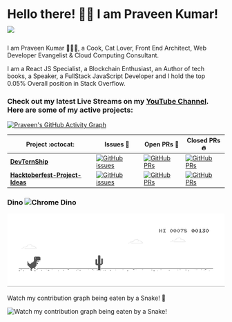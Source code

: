 # Hello there! 👋🏻 I am Praveen Kumar! <img src="https://www4.0zz0.com/2024/05/30/21/113435554.jpg" />

I am Praveen Kumar 🙋🏻‍♂️, a Cook, Cat Lover, Front End Architect, Web Developer Evangelist & Cloud Computing Consultant.

I am a React JS Specialist, a Blockchain Enthusiast, an Author of tech books, a Speaker, a FullStack JavaScript Developer and I hold the top 0.05% Overall position in Stack Overflow.

### Check out my latest Live Streams on my [YouTube Channel](https://www.youtube.com/praveenscience?sub_confirmation=1). Here are some of my active projects:

[![Praveen's GitHub Activity Graph](https://github-readme-activity-graph.vercel.app/graph?username=praveenscience)](https://git.io/J1Ycx)

|      Project :octocat:   |     Issues :bug:   | Open PRs :bell:  | Closed PRs :fire:  |
|-------------|-------------------|---|---|
| [**DevTernShip**](https://github.com/praveenscience/Internship-LMS-FrontEnd) | [![GitHub issues](https://img.shields.io/github/issues/praveenscience/Internship-LMS-FrontEnd?color=green&logo=github&style=flat)](https://github.com/praveenscience/Internship-LMS-FrontEnd/issues) | [![GitHub PRs](https://img.shields.io/github/issues-pr/praveenscience/Internship-LMS-FrontEnd?style=flat&logo=github)](https://github.com/praveenscience/Internship-LMS-FrontEnd/pulls)  | [![GitHub PRs](https://img.shields.io/github/issues-pr-closed/praveenscience/Internship-LMS-FrontEnd?style=flat&color=critical&logo=github)](https://github.com/praveenscience/Internship-LMS-FrontEnd/pulls?q=is%3Apr+is%3Aclosed)  |
| [**Hacktoberfest-Project-Ideas**](https://github.com/praveenscience/Hacktoberfest-Project-Ideas/) | [![GitHub issues](https://img.shields.io/github/issues/praveenscience/Hacktoberfest-Project-Ideas?color=green&logo=github&style=flat)](https://github.com/praveenscience/Hacktoberfest-Project-Ideas/issues) | [![GitHub PRs](https://img.shields.io/github/issues-pr/praveenscience/Hacktoberfest-Project-Ideas?style=flat&logo=github)](https://github.com/praveenscience/Hacktoberfest-Project-Ideas/pulls)  | [![GitHub PRs](https://img.shields.io/github/issues-pr-closed/praveenscience/Hacktoberfest-Project-Ideas?style=flat&color=critical&logo=github)](https://github.com/praveenscience/Hacktoberfest-Project-Ideas/pulls?q=is%3Apr+is%3Aclosed)   |




### Dino <img src="https://i.imgur.com/2AGajNs.png" alt="Chrome Dino" width="24" />

![Dino](https://raw.githubusercontent.com/praveenscience/praveenscience/master/dino.gif)


Watch my contribution graph being eaten by a Snake! 🐍

![Watch my contribution graph being eaten by a Snake!](https://raw.githubusercontent.com/praveenscience/praveenscience/master/soc/snake.svg)
